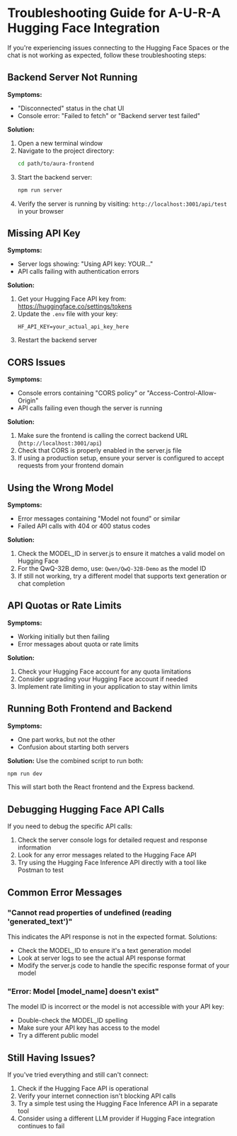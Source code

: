 # Troubleshooting Guide for A-U-R-A Hugging Face Integration

If you're experiencing issues connecting to the Hugging Face Spaces or the chat is not working as expected, follow these troubleshooting steps:

## Backend Server Not Running

**Symptoms:** 
- "Disconnected" status in the chat UI
- Console error: "Failed to fetch" or "Backend server test failed"

**Solution:**
1. Open a new terminal window
2. Navigate to the project directory:
   ```bash
   cd path/to/aura-frontend
   ```
3. Start the backend server:
   ```bash
   npm run server
   ```
4. Verify the server is running by visiting: `http://localhost:3001/api/test` in your browser

## Missing API Key

**Symptoms:**
- Server logs showing: "Using API key: YOUR..."
- API calls failing with authentication errors

**Solution:**
1. Get your Hugging Face API key from: https://huggingface.co/settings/tokens
2. Update the `.env` file with your key:
   ```
   HF_API_KEY=your_actual_api_key_here
   ```
3. Restart the backend server

## CORS Issues

**Symptoms:**
- Console errors containing "CORS policy" or "Access-Control-Allow-Origin"
- API calls failing even though the server is running

**Solution:**
1. Make sure the frontend is calling the correct backend URL (`http://localhost:3001/api`)
2. Check that CORS is properly enabled in the server.js file
3. If using a production setup, ensure your server is configured to accept requests from your frontend domain

## Using the Wrong Model

**Symptoms:**
- Error messages containing "Model not found" or similar
- Failed API calls with 404 or 400 status codes

**Solution:**
1. Check the MODEL_ID in server.js to ensure it matches a valid model on Hugging Face
2. For the QwQ-32B demo, use: `Qwen/QwQ-32B-Demo` as the model ID
3. If still not working, try a different model that supports text generation or chat completion

## API Quotas or Rate Limits

**Symptoms:**
- Working initially but then failing
- Error messages about quota or rate limits

**Solution:**
1. Check your Hugging Face account for any quota limitations
2. Consider upgrading your Hugging Face account if needed
3. Implement rate limiting in your application to stay within limits

## Running Both Frontend and Backend

**Symptoms:**
- One part works, but not the other
- Confusion about starting both servers

**Solution:**
Use the combined script to run both:
```bash
npm run dev
```

This will start both the React frontend and the Express backend.

## Debugging Hugging Face API Calls

If you need to debug the specific API calls:

1. Check the server console logs for detailed request and response information
2. Look for any error messages related to the Hugging Face API
3. Try using the Hugging Face Inference API directly with a tool like Postman to test

## Common Error Messages

### "Cannot read properties of undefined (reading 'generated_text')"

This indicates the API response is not in the expected format. Solutions:
- Check the MODEL_ID to ensure it's a text generation model
- Look at server logs to see the actual API response format
- Modify the server.js code to handle the specific response format of your model

### "Error: Model [model_name] doesn't exist"

The model ID is incorrect or the model is not accessible with your API key:
- Double-check the MODEL_ID spelling
- Make sure your API key has access to the model
- Try a different public model

## Still Having Issues?

If you've tried everything and still can't connect:

1. Check if the Hugging Face API is operational
2. Verify your internet connection isn't blocking API calls
3. Try a simple test using the Hugging Face Inference API in a separate tool
4. Consider using a different LLM provider if Hugging Face integration continues to fail 